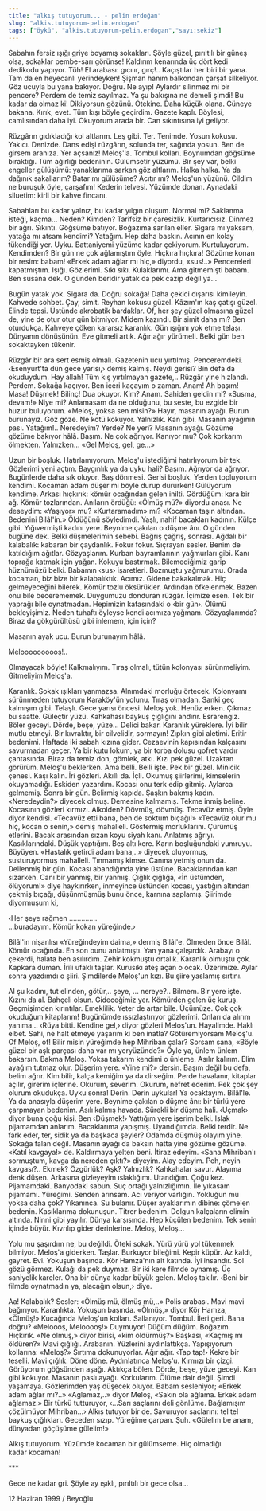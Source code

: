 ```yaml
---
title: "alkış tutuyorum... - pelin erdoğan"
slug: "alkis.tutuyorum-pelin.erdogan"
tags: ["öykü", "alkis.tutuyorum-pelin.erdogan","sayı:sekiz"]
---
```


Sabahın fersiz ışığı griye boyamış sokakları. Şöyle güzel, pırıltılı bir
güneş olsa, sokaklar pembe-sarı görünse! Kaldırım kenarında üç dört kedi
dedikodu yapıyor. Tüh! El arabası: gıcııır, gırç!.. Kaçıştılar her biri
bir yana. Tam da en heyecanlı yerindeyken! Şişman hanım balkondan çarşaf
silkeliyor. Göz ucuyla bu yana bakıyor. Doğru. Ne ayıp! Aylardır
silinmez mi bir pencere? Perdem de temiz sayılmaz. Ya şu bakışına ne
demeli şimdi! Bu kadar da olmaz ki! Dikiyorsun gözünü. Ötekine. Daha
küçük olana. Güneye bakana. Kırık, evet. Tüm kışı böyle geçirdim. Gazete
kaplı. Böylesi, camlısından daha iyi. Okuyorum arada bir. Can
sıkıntısına iyi geliyor.

Rüzgârın gıdıkladığı kol altlarım. Leş gibi. Ter. Tenimde. Yosun kokusu.
Yakıcı. Denizde. Dans edişi rüzgârın, solunda ter, sağında yosun. Ben de
girsem aranıza. Yer açsanız! Meloş'la. Tombul kolları. Boynumdan göğsüme
bıraktığı. Tüm ağırlığı bedeninin. Gülümsetir yüzümü. Bir şey var, belki
engeller gülüşümü: yanaklarıma sarkan göz altlarım. Halka halka. Ya da
dağınık sakallarım? Batar mı gülüşüme? Acıtır mı? Meloş'un yüzünü.
Cildim ne buruşuk öyle, çarşafım! Kederin telvesi. Yüzümde donan.
Aynadaki siluetim: kirli bir kahve fincanı.

Sabahları bu kadar yalnız, bu kadar yılgın oluşum. Normal mi? Saklanma
isteği, kaçma... Neden? Kimden? Tarifsiz bir çaresizlik. Kurtarıcısız.
Dinmez bir ağrı. Sıkıntı. Göğsüme batıyor. Boğazıma sarılan eller.
Sigara mı yaksam, yatağa mı atsam kendimi? Yatağım. Hep daha baskın.
Acının en kolay tükendiği yer. Uyku. Battaniyemi yüzüme kadar çekiyorum.
Kurtuluyorum. Kendimden? Bir gün ne çok ağlamıştım öyle. Hıçkıra
hıçkıra! Gözüme konan bir resim: babam! «Erkek adam ağlar mı hiç,»
diyordu, «sus!..» Pencereleri kapatmıştım. Işığı. Gözlerimi. Sıkı sıkı.
Kulaklarımı. Ama gitmemişti babam. Ben susana dek. O günden beridir
yatak da pek cazip değil ya...

Bugün yatak yok. Sigara da. Doğru sokağa! Daha çekici dışarısı
kimileyin. Kahvede sohbet. Çay, simit. Reyhan kokusu güzel. Kâzım'ın kaş
çatışı güzel. Elinde tepsi. Üstünde akrobatik bardaklar. Of, her şey
güzel olmasına güzel de, yine de otur otur gün bitmiyor. Midem kazındı.
Bir simit daha mı? Ben oturdukça. Kahveye çöken kararsız karanlık. Gün
ışığını yok etme telaşı. Dünyanın dönüşünün. Eve gitmeli artık. Ağır
ağır yürümeli. Belki gün ben sokaktayken tükenir.

Rüzgâr bir ara sert esmiş olmalı. Gazetenin ucu yırtılmış. Penceremdeki.
‹Esenyurt'ta dün gece yarısı,› demiş kalmış. Neydi gerisi? Bin defa da
okuduydum. Hay allah! Tüm kış yırtılmayan gazete,.. Rüzgâr yine
hızlandı. Perdem. Sokağa kaçıyor. Ben içeri kaçayım o zaman. Anam! Ah
başım! Masa! Düşmek! Bilinç! Dua okuyor. Kim? Anam. Sahiden geldin mi?
«Susma, devam!» Niye mi? Anlamasam da ne olduğunu, bu seste, bu ezgide
bir huzur buluyorum. «Meloş, yoksa sen misin?» Hayır, masanın ayağı.
Burun burunayız. Göz göze. Ne kötü kokuyor. Yalnızlık. Kan gibi. Masanın
ayağının pası. Yatağım!.. Neredeyim? Yerde? Ne yeri? Masanın ayağı.
Gözüme gözüme bakıyor hâlâ. Başım. Ne çok ağrıyor. Kanıyor mu? Çok
korkarım ölmekten. Yalnızken... «Gel Meloş, gel, ge...»

Uzun bir boşluk. Hatırlamıyorum. Meloş'u istediğimi hatırlıyorum bir
tek. Gözlerimi yeni açtım. Baygınlık ya da uyku hali? Başım. Ağrıyor da
ağrıyor. Bugünlerde daha sık oluyor. Baş dönmesi. Gerisi boşluk. Yerden
topluyorum kendimi. Kocaman adam düşer mi böyle durup dururken!
Gülüyorum kendime. Arkası hıçkırık: kömür ocağından gelen inilti.
Gördüğüm: kara bir ağ. Kömür tozlarından. Anıların ördüğü: «Ölmüş mü?»
diyordu anası. Ne deseydim: «Yaşıyor» mu? «Kurtaramadım» mı? «Kocaman
taşın altından. Bedenini Bilâl'in.» Öldüğünü söyledimdi. Yaşlı, nahif
bacakları kadının. Külçe gibi. Yığıvermişti kadını yere. Beynime çakılan
o düşme ânı. O günden bugüne dek. Belki düşmelerimin sebebi. Bağrış
çağrış, sonrası. Ağdalı bir kalabalık: kabaran bir çaydanlık. Fokur
fokur. Sıçrayan sesler. Benim de katıldığım ağıtlar. Gözyaşlarım. Kurban
bayramlarının yağmurları gibi. Kanı toprağa katmak için yağan. Kokuyu
bastırmak. Bilemediğimiz garip hüznümüzü belki. Babamın ‹sus›
işaretleri. Bozmuştu yağmurumu. Orada kocaman, biz bize bir
kalabalıktık. Acımız. Gidene bakakalmak. Hiç gelmeyeceğini bilerek.
Kömür tozlu öksürükler. Ardından öfkelenmek. Bazen onu bile becerememek.
Duygumuzu donduran rüzgâr. İçimize esen. Tek bir yaprağı bile
oynatmadan. Hepimizin kafasındaki o ‹bir gün›. Ölümü bekleyişimiz. Neden
tuhaftı öyleyse kendi acımıza yağmam. Gözyaşlarımda? Biraz da
gökgürültüsü gibi inlemem, için için?

Masanın ayak ucu. Burun burunayım hâlâ.

Meloooooooooş!..

Olmayacak böyle! Kalkmalıyım. Tıraş olmalı, tütün kolonyası
sürünmeliyim. Gitmeliyim Meloş'a.

Karanlık. Sokak ışıkları yanmazsa. Alnımdaki morluğu örtecek. Kolonyamı
sürünmeden tutuyorum Karaköy'ün yolunu. Tıraş olmadan. Sanki geç
kalmışım gibi. Telaşlı. Gece yarısı öncesi. Meloş yok. Henüz erken.
Çıkmaz bu saatte. Güleçtir yüzü. Kahkahası baykuş çığlığını andırır.
Esrarengiz. Böler geceyi. Dörde, beşe, yüze... Delici bakar. Karanlık
yüreklere. İyi bilir mutlu etmeyi. Bir kıvraktır, bir cilvelidir,
sormayın! Zıpkın gibi aletimi. Eritir bedenimi. Haftada iki sabah kızına
gider. Cezaevinin kapısından kalçasını savurmadan geçer. Ya bir kutu
lokum, ya bir torba dolusu gofret vardır çantasında. Biraz da temiz don,
gömlek, atkı. Kızı pek güzel. Uzaktan görürüm. Meloş'u beklerken. Ama
belli. Belli işte. Pek bir güzel. Minicik çenesi. Kaşı kalın. İri
gözleri. Akıllı da. İçli. Okumuş şiirlerimi, kimselerin okuyamadığı.
Eskiden yazardım. Kocası onu terk edip gitmiş. Aylarca gelmemiş. Sonra
bir gün. Belirmiş kapıda. Şaşkın bakmış kadın. «Neredeydin?» diyecek
olmuş. Demesine kalmamış. Tekme inmiş beline. Kocasının gözleri kırmızı.
Alkolden? Dövmüş, dövmüş. Tecavüz etmiş. Öyle diyor kendisi. «Tecavüz
etti bana, ben de soktum bıçağı!» «Tecavüz olur mu hiç, kocan o senin,»
demiş mahalleli. Göstermiş morluklarını. Çürümüş etlerini. Bacak
arasından sızan koyu siyah kanı. Anlatmış ağrıyı. Kasıklarındaki. Düşük
yaptığını. Beş altı kere. Karın boşluğundaki yumruyu. Büyüyen. «Hastalık
getirdi adam bana,..» diyecek oluyormuş, susturuyormuş mahalleli.
Tınmamış kimse. Canına yetmiş onun da. Dellenmiş bir gün. Kocası
abandığında yine üstüne. Bacaklarından kan sızarken. Canı bir yanmış,
bir yanmış. Çığlık çığlığa, «İn üstümden, ölüyorum!» diye haykırırken,
inmeyince üstünden kocası, yastığın altından çekmiş bıçağı, düşünmüşmüş
bunu önce, karnına saplamış. Şiirimde diyormuşum ki,

‹Her şeye rağmen ..............\
...buradayım. Kömür kokan yüreğinde.›

Bilâl'in nişanlısı «Yüreğindeyim daima,» dermiş Bilâl'e. Ölmeden önce
Bilâl. Kömür ocağında. En son bunu anlatmıştı. Yan yana çalışırdık.
Arabayı o çekerdi, halata ben asılırdım. Zehir kokmuştu ortalık.
Karanlık olmuştu çok. Kapkara duman. İrili ufaklı taşlar. Kurusıkı ateş
açan o ocak. Üzerimize. Aylar sonra yazdımdı o şiiri. Şimdilerde
Meloş'un kızı. Bu şiire yaslamış sırtını.

Al şu kadını, tut elinden, götür,.. şeye, ... nereye?.. Bilmem. Bir yere
işte. Kızını da al. Bahçeli olsun. Gideceğimiz yer. Kömürden gelen üç
kuruş. Geçmişimden kırıntılar. Emeklilik. Yeter de artar bile. Üçümüze.
Çok çok okuduğum kitaplarım! Bugünümde ıssızlaştırıyor gözlerimi. Onları
da alırım yanıma... ‹Rüya bitti. Kendine gel,› diyor gözleri Meloş'un.
Hayalimde. Haklı elbet. Sahi, ne halt etmeye yaşarım ki ben inatla?
Götüremiyorsam Meloş'u. Of Meloş, of! Bilir misin yüreğimde hep Mihriban
çalar? Sorsam sana, «Böyle güzel bir aşk parçası daha var mı
yeryüzünde?» Öyle ya, ünlem ünlem bakarsın. Bakma Meloş. Yoksa takarım
kendimi o ünleme. Asılır kalırım. Elim ayağım tutmaz olur. Düşerim yere.
«Yine mi?» dersin. Başım değil bu defa, belim ağrır. Kim bilir, kalça
kemiğim ya da dirseğim. Perde havalanır, kitaplar açılır, girerim
içlerine. Okurum, severim. Okurum, nefret ederim. Pek çok şey olurum
okudukça. Uyku sonra! Derin. Derin uykular! Ya ocaktayım. Bilâl'le. Ya
da anasıyla düşerim yere. Beynime çakılan o düşme ânı: bir türlü yere
çarpmayan bedenim. Asılı kalmış havada. Sürekli bir düşme hali. ‹Uçmak›
diyor buna çoğu kişi. Ben ‹Düşmek!› Yattığım yere işerim belki. Islak
pijamamdan anlarım. Bacaklarıma yapışmış. Uyandığımda. Belki terdir. Ne
fark eder, ter, sidik ya da başkaca şeyler? Odamda düşmüş olayım yine.
Sokağa falan değil. Masanın ayağı da baksın hatta yine gözüme gözüme.
«Katıl kavgaya!» de. Kaldırmaya yelten beni. İtiraz edeyim. «Sana
Mihriban'ı sormuştum, kavga da nereden çıktı?» diyeyim. Alay edeyim.
Peh, neyin kavgası?.. Ekmek? Özgürlük? Aşk? Yalnızlık? Kahkahalar savur.
Alayıma denk düşen. Arkasına gizleyeyim ıslaklığımı. Utandığım. Çoğu
kez. Pijamamdaki. Banyodaki sabun. Suç ortağı yalnızlığımın. İle yıkasam
pijamamı. Yüreğimi. Senden arınsam. Acı veriyor varlığın. Yokluğun mu
yoksa daha çok? Yıkanınca. Su bulanır. Düşer ayaklarımın dibine: çömelen
bedenin. Kasıklarıma dokunuşun. Titrer bedenim. Dolgun kalçaların elimin
altında. Ninni gibi yayılır. Dünya karşısında. Hep küçülen bedenim. Tek
senin içinde büyür. Kıvrılıp gider derinlerine. Meloş, Meloş...

Yolu mu şaşırdım ne, bu değildi. Öteki sokak. Yürü yürü yol tükenmek
bilmiyor. Meloş'a giderken. Taşlar. Burkuyor bileğimi. Kepir küpür. Az
kaldı, gayret. Evi. Yokuşun başında. Kör Hamza'nın alt katında. İyi
insandır. Sol gözü görmez. Kulağı da pek duymaz. Bir iki kere filmde
oynamış. Üç saniyelik kareler. Ona bir dünya kadar büyük gelen. Meloş
takılır. ‹Beni bir filmde oynatmadın ya, alacağın olsun,› diye.

Aa! Kalabalık? Sesler: «Ölmüş mü, ölmüş mü,..» Polis arabası. Mavi mavi
bağırıyor. Karanlıkta. Yokuşun başında. «Ölmüş,» diyor Kör Hamza,
«Ölmüş!» Kucağında Meloş'un kolları. Sallanıyor. Tombul. İleri geri.
Bana doğru? «Meloooş, Melooooş!» Duymuyor! Düğüm düğüm. Boğazım.
Hıçkırık. «Ne olmuş,» diyor birisi, «kim öldürmüş?» Başkası, «Kaçmış mı
öldüren?» Mavi çığlığı. Arabanın. Yüzlerini aydınlattıkça. Yapışıyorum
kollarına: «Meloş?» Sırtıma dokunuyorlar. Ağır ağır. ‹Tap tap!› Kekre
bir teselli. Mavi çığlık. Döne döne. Aydınlatınca Meloş'u. Kırmızı bir
çizgi. Görüyorum göğsünden aşağı. Aktıkça bölen. Dörde, beşe, yüze
geceyi. Kan gibi kokuyor. Masanın paslı ayağı. Korkularım. Ölüme dair
değil. Şimdi yaşamaya. Gözlerimden yaş düşecek oluyor. Babam sesleniyor;
«Erkek adam ağlar mı?..» «Aglamaz,..» diyor Meloş, «Sakın ola ağlama.
Erkek adam ağlamaz.» Bir türkü tutturuyor, ‹...Sarı saçlarını deli
gönlüme. Bağlamışım çözülmüyor Mihriban...› Alkış tutuyor bir de.
Savuruyor saçlarını: tel tel baykuş çığlıkları. Geceden sızıp. Yüreğime
çarpan. Şuh. «Gülelim be anam, dünyadan göçüşüme gülelim!»

Alkış tutuyorum. Yüzümde kocaman bir gülümseme. Hiç olmadığı
kadar kocaman!

\*\*\*

Gece ne kadar gri. Şöyle ay ışıklı, pırıltılı bir gece olsa...

12 Haziran 1999 / Beyoğlu
